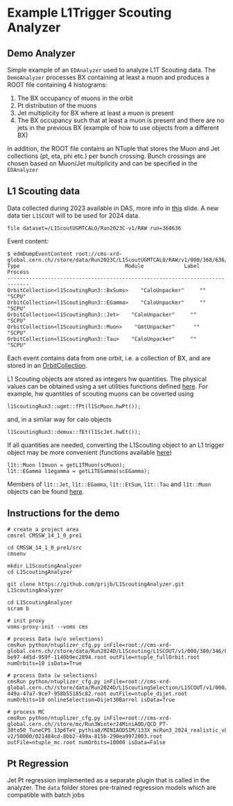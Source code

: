 # Example L1Trigger Scouting Analyzer

## Demo Analyzer
Simple example of an `EDAnalyzer` used to analyze L1T Scouting data.
The `DemoAnalyzer` processes BX containing at least a muon and produces a ROOT file containing 4 histograms:
1. The BX occupancy of muons in the orbit
2. Pt distribution of the muons
3. Jet multiplicity for BX where at least a muon is present
4. The BX occupancy such that at least a muon is present and there are no jets in the previous BX (example of how to use objects from a different BX)

In addition, the ROOT file contains an NTuple that stores the Muon and Jet collections (pt, eta, phi etc.) per bunch crossing. Bunch crossings are chosen based on Muon/Jet multiplicity and can be specified in the `EDAnalyzer`

## L1 Scouting data
Data collected during 2023 available in DAS, more info in [this](https://indico.cern.ch/event/1381539/contributions/5806977/attachments/2799342/4883215/L1scoutingdataavailability.pdf) slide.
A new data tier `L1SCOUT` will to be used for 2024 data.

```
file dataset=/L1ScoutUGMTCALO/Run2023C-v1/RAW run=368636
```

Event content:
```
$ edmDumpEventContent root://cms-xrd-global.cern.ch//store/data/Run2023C/L1ScoutUGMTCALO/RAW/v1/000/368/636/00000/run368636_ls0400.root
Type                                  Module             Label     Process   
-----------------------------------------------------------------------------
OrbitCollection<l1ScoutingRun3::BxSums>    "CaloUnpacker"     ""        "SCPU"    
OrbitCollection<l1ScoutingRun3::EGamma>    "CaloUnpacker"     ""        "SCPU"    
OrbitCollection<l1ScoutingRun3::Jet>    "CaloUnpacker"     ""        "SCPU"    
OrbitCollection<l1ScoutingRun3::Muon>    "GmtUnpacker"      ""        "SCPU"    
OrbitCollection<l1ScoutingRun3::Tau>    "CaloUnpacker"     ""        "SCPU"
```

Each event contains data from one orbit, i.e. a collection of BX, and are stored in an [OrbitCollection](https://github.com/cms-sw/cmssw/blob/master/DataFormats/L1Scouting/interface/OrbitCollection.h).

L1 Scouting objects are stored as integers hw quantities. The physical values can be obtained using a set utilities functions defined [here](https://github.com/cms-sw/cmssw/blob/master/L1TriggerScouting/Utilities/interface/conversion.h).
For example, hw quantities of scouting muons can be coverted using
```
l1ScoutingRun3::ugmt::fPt(l1ScMuon.hwPt());
```
and, in a similar way for calo objects
```
l1ScoutingRun3::demux::fEt(l1ScJet.hwEt());
```

If all quantities are needed, converting the L1Scouting object to an L1 trigger object may be more convenient (functions available [here](https://github.com/cms-sw/cmssw/blob/master/L1TriggerScouting/Utilities/interface/convertToL1TFormat.h))
```
l1t::Muon l1muon = getL1TMuon(scMuon);
l1t::EGamma l1egamma = getL1TEGamma(scEGamma);
```

Members of `l1t::Jet`, `l1t::EGamma`, `l1t::EtSum`, `l1t::Tau` and `l1t::Muon` objects can be found [here](https://github.com/cms-sw/cmssw/tree/master/DataFormats/L1Trigger/interface).

## Instructions for the demo

```
# create a project area
cmsrel CMSSW_14_1_0_pre1 

cd CMSSW_14_1_0_pre1/src
cmsenv

mkdir L1ScoutingAnalyzer
cd L1ScoutingAnalyzer

git clone https://github.com/prijb/L1ScoutingAnalyzer.git L1ScoutingAnalyzer

cd L1ScoutingAnalyzer
scram b

# init proxy
voms-proxy-init --voms cms

# process Data (w/o selections)
cmsRun python/ntuplizer_cfg.py inFile=root://cms-xrd-global.cern.ch//store/data/Run2024D/L1Scouting/L1SCOUT/v1/000/380/346/00000/ee9f4dfe-be97-4d5d-959f-1140b9ec2894.root outFile=ntuple_fullOrbit.root numOrbits=10 isData=True

# process Data (w selections)
cmsRun python/ntuplizer_cfg.py inFile=root://cms-xrd-global.cern.ch//store/data/Run2024D/L1ScoutingSelection/L1SCOUT/v1/000/380/346/00000/7c9d89df-449a-47a7-9ce7-958b55185c82.root outFile=ntuple_dijet.root numOrbits=10 onlineSelection=Dijet30Barrel isData=True

# process MC
cmsRun python/ntuplizer_cfg.py inFile=root://cms-xrd-global.cern.ch//store/mc/Run3Winter24MiniAOD/QCD_PT-30to50_TuneCP5_13p6TeV_pythia8/MINIAODSIM/133X_mcRun3_2024_realistic_v8-v2/50000/021484cd-8bb2-499a-815b-290ea9972003.root outFile=ntuple_mc.root numOrbits=10000 isData=False
```
## Pt Regression
Jet Pt regression implemented as a separate plugin that is called in the analyzer. The `data` folder stores pre-trained regression models which are compatible with batch jobs

